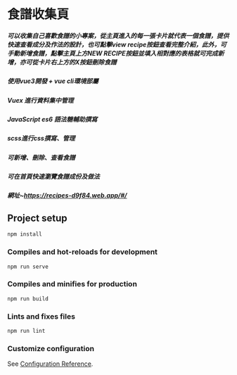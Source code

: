 # 食譜收集頁

##### 可以收集自己喜歡食譜的小專案，從主頁進入的每一張卡片就代表一個食譜，提供快速查看成分及作法的設計，也可點擊view recipe按鈕查看完整介紹，此外，可手動新增食譜，點擊主頁上方NEW RECIPE按鈕並填入相對應的表格就可完成新增，亦可從卡片右上方的X按鈕刪除食譜
##### 使用vue3開發 + vue cli環境部屬
##### Vuex 進行資料集中管理
##### JavaScript es6 語法糖輔助撰寫
##### scss進行css撰寫、管理
##### 可新增、刪除、查看食譜
##### 可在首頁快速瀏覽食譜成份及做法

##### 網址~https://recipes-d9f84.web.app/#/


## Project setup
```
npm install
```

### Compiles and hot-reloads for development
```
npm run serve
```

### Compiles and minifies for production
```
npm run build
```

### Lints and fixes files
```
npm run lint
```

### Customize configuration
See [Configuration Reference](https://cli.vuejs.org/config/).

